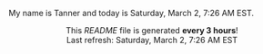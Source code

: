 My name is Tanner and today is Saturday, March 2, 7:26 AM EST.

<p align="center">This <i>README</i> file is generated <b>every 3 hours</b>!</br>Last refresh: Saturday, March 2, 7:26 AM EST<br /></p>
